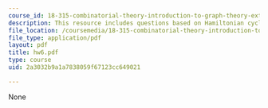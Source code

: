 ```yaml
---
course_id: 18-315-combinatorial-theory-introduction-to-graph-theory-extremal-and-enumerative-combinatorics-spring-2005
description: This resource includes questions based on Hamiltonian cycle.
file_location: /coursemedia/18-315-combinatorial-theory-introduction-to-graph-theory-extremal-and-enumerative-combinatorics-spring-2005/2a3032b9a1a7838059f67123cc649021_hw6.pdf
file_type: application/pdf
layout: pdf
title: hw6.pdf
type: course
uid: 2a3032b9a1a7838059f67123cc649021

---
```

None